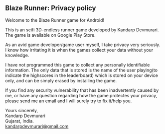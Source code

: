 ## Blaze Runner: Privacy policy

Welcome to the Blaze Runner game for Android!

This is an scifi 3D-endless runner game developed by Kandarp Devmurari. The game is available on Google Play Store.

As an avid game developer/game user myself, I take privacy very seriously.
I know how irritating it is when the games collect your data without your knowledge.

I have not programmed this game to collect any personally identifiable information. The only data that is stored is the name of the user playing(to indicate the highscores in the leaderboard) which is stored on your device only, and can be simply erased by installing the game.

If you find any security vulnerability that has been inadvertently caused by me, or have any question regarding how the game protectes your privacy, please send me an email and I will surely try to fix it/help you.

Yours sincerely,  
Kandarp Devmurari  
Gujarat, India.  
kandarpdevmurari@gmail.com
